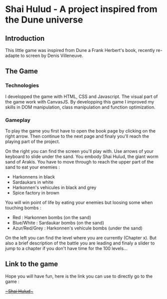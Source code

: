 # Shai Hulud - A project inspired from the Dune universe

## Introduction

This little game was inspired from Dune a Frank Herbert's book, recently re-adapte to screen by Denis Villeneuve.

## The Game

### Technologies
I developped the game with HTML, CSS and Javascript.
The visual part of the game work with CanvasJS.
By developping this game I improved my skills in DOM manipulation, class manipulation and function optimization.

### Gameplay
To play the game you first have to open the book page by clicking on the right arrow. 
Then continue to the next page and finaly you'll reach the playing part of the project.

On the right you can find the screen you'll play with. Use arrows of your keyboard to slide under the sand. 
You embody Shai Hulud, the giant worm sand of Arakis. You have to move through to reach the upper part of the sand to eat your enemies :

* Harkonnens in black
* Sardaukars in white
* Harkonnen's vehicules in black and grey
* Spice factory in brown

You will win point of life by eating your enemies but loosing some when touching bombs : 

* Red : Harkonnen bombs (on the sand)
* Blue/White : Sardaukar bombs (on the sand)
* Azur/Red/Grey : Harkonnen's vehicule bombs (under the sand)

On the left you can find the level where you are currently (Chapter x).
But also a brief description of the battle you are leading and finaly a slider to jump to a chapter if you don't have time for the 100 levels...

## Link to the game
Hope you will have fun, here is the link you can use to directly go to the game :

[~~~Shai Hulud~~~](https://hugolansade.github.io/Shai-Hulud/)



